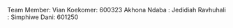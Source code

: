 Team Member:
  Vian Koekomer: 600323
  Akhona Ndaba :
  Jedidiah Ravhuhali :
  Simphiwe Dani: 601250

  
